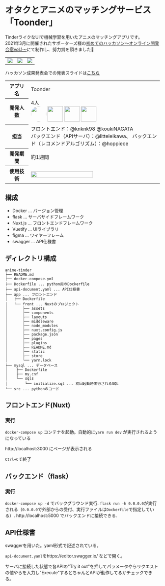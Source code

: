 # オタクとアニメのマッチングサービス「Toonder」
TinderライクなUIで機械学習を用いたアニメのマッチングアプリです。<br>
2021年3月に開催されたサポーターズ様の[初めてのハッカソン～オンライン開発合宿vol.1～](https://talent.supporterz.jp/events/337ce715-9813-41d4-a995-e3504dc8e719/)にて制作し、努力賞を頂きました🎉
<table>
    <tr>
        <td><img src="https://pbs.twimg.com/media/Ew_79wEU8AM7d7J.jpg"></td>
        <td><img src="https://pbs.twimg.com/media/Ew_79wFVEAMcwp_.jpg"></td>
        <td><img src="https://pbs.twimg.com/media/Ew_79wGVIAYwQ4F.jpg"></td>
    </tr>
</table>

ハッカソン成果発表会での発表スライドは[こちら](https://docs.google.com/presentation/d/1aiErRkm83ym6V2uRRhRt45-jKRs2o5iybhF9H1DCkes/edit?usp=sharing)


<table>
  <tr>
    <th width="60px">アプリ名</th><td>Toonder</td>
  </tr>
  <tr>
    <th>開発人数</th><td>4人<br>
        <b><a><a href="https://github.com/knknk98"><img src="https://github.com/knknk98.png" width="50px;" style="border-radius: 50%;" /></a></b>
        <b><a><a href="https://github.com/koukiNAGATA" target="_blank"><img src="https://github.com/koukiNAGATA.png" width="50px;" /></a></b>
        <b><a><a href="https://github.com/littleIkawa" target="_blank"><img src="https://github.com/littleIkawa.png" width="50px;" /></a></b>
        <b><a><a href="https://github.com/hoppiece" target="_blank"><img src="https://github.com/hoppiece.png" width="50px;" /></a></b></td>
  </tr>
  <tr>
    <th>担当</th><td>フロントエンド：@knknk98 @koukiNAGATA<br>
    バックエンド（APIサーバ）：@litteleIkawa、
    バックエンド（レコメンドアルゴリズム）：@hoppiece</td>
  </tr>
  <tr>
    <th>開発期間</th><td>約1週間</td>
  </tr>
  <tr>
    <th>使用技術</th>
    <td><img src="https://user-images.githubusercontent.com/65712721/112453423-0481e100-8d9b-11eb-830a-b394215beddf.png" width="70%"></td>
  </tr>
</table>

## 構成
- Docker ... バージョン管理
- flask ... サーバサイドフレームワーク
- Nuxt.js ... フロントエンドフレームワーク
- Vuetify ... UIライブラリ
- figma ... ワイヤーフレーム
- swagger ... API仕様書

## ディレクトリ構成
```
anime-tinder
├── README.md
├── docker-compose.yml
├── Dockerfile ... python用のDockerfile
├── api-document.yaml ... API仕様書
├── app ... フロントエンド
│   ├── Dockerfile
│   └── front ... Nuxtのプロジェクト
│       ├── assets
│       ├── components
│       ├── layouts
│       ├── middleware
│       ├── node_modules
│       ├── nuxt.config.js
│       ├── package.json
│       ├── pages
│       ├── plugins
│       ├── README.md
│       ├── static
│       ├── store
│       └── yarn.lock
├── mysql ... データベース
│    ├── Dockerfile
│    ├── my.cnf
│    └── sqls
│        └── initialize.sql ... 初回起動時実行されるSQL
└── src ... pythonのコード
```

## フロントエンド(Nuxt)
### 実行
`docker-compose up` コンテナを起動。自動的に`yarn run dev` が実行されるようになっている

http://localhost:3000 にページが表示される

`Ctrl+C`で終了

## バックエンド（flask）
### 実行
`docker-compose up -d` でバックグラウンド実行. `flask run -h 0.0.0.0`が実行される（`0.0.0.0`で外部からの受付、実行ファイルは`Dockerfile`で指定している）. http://localhost:5000 でバックエンドに接続できる.

## API仕様書
swaggerを用いた。yaml形式で記述されている。

`api-document.yaml`をhttps://editor.swagger.io/ などで開く。

サーバに接続した状態で各APIの"Try it out"を押してパラメータやらリクエストの値やらを入力し"Execute"するとちゃんとAPIが動作してるかチェックできる。
